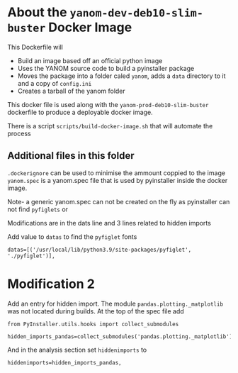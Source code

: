 # About the `yanom-dev-deb10-slim-buster` Docker Image

This Dockerfile will 
 - Build an image based off an official python image
 - Uses the YANOM source code to build a pyinstaller package
 - Moves the package into a folder caled `yanom`, adds a `data` directory to it and a copy of `config.ini`
 - Creates a tarball of the yanom folder


This docker file is used along with the `yanom-prod-deb10-slim-buster` dockerfile to produce a deployable docker image.

There is a script `scripts/build-docker-image.sh` that will automate the process

## Additional files in this folder
`.dockerignore` can be used to minimise the ammount coppied to the image
`yanom.spec` is a yanom.spec file that is used by pyinstaller inside the docker image.  

Note- a generic yanom.spec can not be created on the fly as pyinstaller can not find `pyfiglets` or 

Modifications are in the dats line and 3 lines related to hidden imports




Add value to `datas` to find the `pyfiglet` fonts

```
datas=[('/usr/local/lib/python3.9/site-packages/pyfiglet', './pyfiglet')],
```

# Modification 2
Add an entry for hidden import.  The module `pandas.plotting._matplotlib` was not located during builds.
At the top of the spec file add

```
from PyInstaller.utils.hooks import collect_submodules

hidden_imports_pandas=collect_submodules('pandas.plotting._matplotlib')
```

And in the analysis section set `hiddenimports` to

```
hiddenimports=hidden_imports_pandas,
```